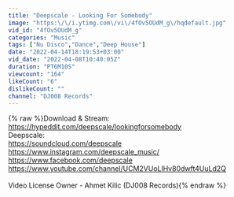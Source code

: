 ```yaml
---
title: "Deepscale - Looking For Somebody"
image: "https:\/\/i.ytimg.com\/vi\/4fOv5OUdM_g\/hqdefault.jpg"
vid_id: "4fOv5OUdM_g"
categories: "Music"
tags: ["Nu Disco","Dance","Deep House"]
date: "2022-04-14T18:19:53+03:00"
vid_date: "2022-04-08T10:40:05Z"
duration: "PT6M10S"
viewcount: "164"
likeCount: "6"
dislikeCount: ""
channel: "DJ008 Records"
---
```

{% raw %}Download &amp; Stream: <a rel="nofollow" target="blank" href="https://hypeddit.com/deepscale/lookingforsomebody">https://hypeddit.com/deepscale/lookingforsomebody</a><br />Deepscale:<br /><a rel="nofollow" target="blank" href="https://soundcloud.com/deepscale">https://soundcloud.com/deepscale</a> <br /><a rel="nofollow" target="blank" href="https://www.instagram.com/deepscale_music/">https://www.instagram.com/deepscale_music/</a><br /><a rel="nofollow" target="blank" href="https://www.facebook.com/deepscale">https://www.facebook.com/deepscale</a> <br /><a rel="nofollow" target="blank" href="https://www.youtube.com/channel/UCM2VUoLlHv80dwft4UuLd2Q">https://www.youtube.com/channel/UCM2VUoLlHv80dwft4UuLd2Q</a> <br /><br />Video License Owner - Ahmet Kilic (DJ008 Records){% endraw %}

